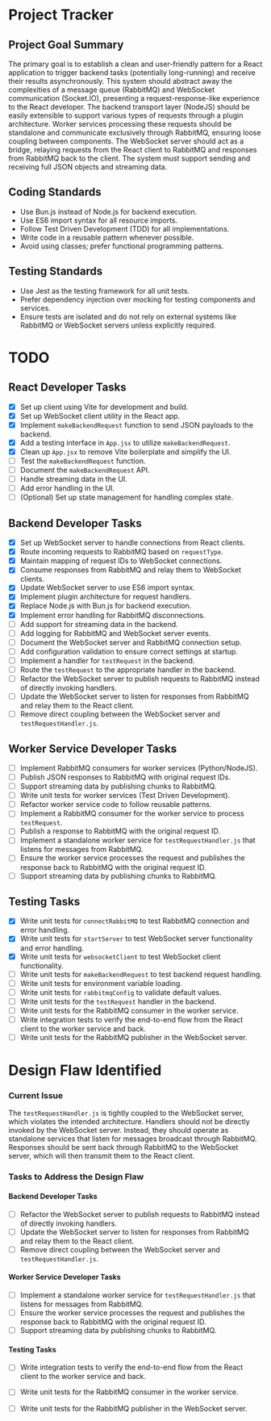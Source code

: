 # Project Tracker

## Project Goal Summary

The primary goal is to establish a clean and user-friendly pattern for a React application to trigger backend tasks (potentially long-running) and receive their results asynchronously. This system should abstract away the complexities of a message queue (RabbitMQ) and WebSocket communication (Socket.IO), presenting a request-response-like experience to the React developer. The backend transport layer (NodeJS) should be easily extensible to support various types of requests through a plugin architecture. Worker services processing these requests should be standalone and communicate exclusively through RabbitMQ, ensuring loose coupling between components. The WebSocket server should act as a bridge, relaying requests from the React client to RabbitMQ and responses from RabbitMQ back to the client. The system must support sending and receiving full JSON objects and streaming data.

## Coding Standards

- Use Bun.js instead of Node.js for backend execution.
- Use ES6 import syntax for all resource imports.
- Follow Test Driven Development (TDD) for all implementations.
- Write code in a reusable pattern whenever possible.
- Avoid using classes; prefer functional programming patterns.

## Testing Standards

- Use Jest as the testing framework for all unit tests.
- Prefer dependency injection over mocking for testing components and services.
- Ensure tests are isolated and do not rely on external systems like RabbitMQ or WebSocket servers unless explicitly required.

# TODO

## React Developer Tasks

- [x] Set up client using Vite for development and build.
- [x] Set up WebSocket client utility in the React app.
- [x] Implement `makeBackendRequest` function to send JSON payloads to the backend.
- [x] Add a testing interface in `App.jsx` to utilize `makeBackendRequest`.
- [x] Clean up `App.jsx` to remove Vite boilerplate and simplify the UI.
- [ ] Test the `makeBackendRequest` function.
- [ ] Document the `makeBackendRequest` API.
- [ ] Handle streaming data in the UI.
- [ ] Add error handling in the UI.
- [ ] (Optional) Set up state management for handling complex state.

## Backend Developer Tasks

- [x] Set up WebSocket server to handle connections from React clients.
- [x] Route incoming requests to RabbitMQ based on `requestType`.
- [x] Maintain mapping of request IDs to WebSocket connections.
- [x] Consume responses from RabbitMQ and relay them to WebSocket clients.
- [x] Update WebSocket server to use ES6 import syntax.
- [x] Implement plugin architecture for request handlers.
- [x] Replace Node.js with Bun.js for backend execution.
- [x] Implement error handling for RabbitMQ disconnections.
- [ ] Add support for streaming data in the backend.
- [ ] Add logging for RabbitMQ and WebSocket server events.
- [ ] Document the WebSocket server and RabbitMQ connection setup.
- [ ] Add configuration validation to ensure correct settings at startup.
- [ ] Implement a handler for `testRequest` in the backend.
- [ ] Route the `testRequest` to the appropriate handler in the backend.
- [ ] Refactor the WebSocket server to publish requests to RabbitMQ instead of directly invoking handlers.
- [ ] Update the WebSocket server to listen for responses from RabbitMQ and relay them to the React client.
- [ ] Remove direct coupling between the WebSocket server and `testRequestHandler.js`.

## Worker Service Developer Tasks

- [ ] Implement RabbitMQ consumers for worker services (Python/NodeJS).
- [ ] Publish JSON responses to RabbitMQ with original request IDs.
- [ ] Support streaming data by publishing chunks to RabbitMQ.
- [ ] Write unit tests for worker services (Test Driven Development).
- [ ] Refactor worker service code to follow reusable patterns.
- [ ] Implement a RabbitMQ consumer for the worker service to process `testRequest`.
- [ ] Publish a response to RabbitMQ with the original request ID.
- [ ] Implement a standalone worker service for `testRequestHandler.js` that listens for messages from RabbitMQ.
- [ ] Ensure the worker service processes the request and publishes the response back to RabbitMQ with the original request ID.
- [ ] Support streaming data by publishing chunks to RabbitMQ.

## Testing Tasks

- [x] Write unit tests for `connectRabbitMQ` to test RabbitMQ connection and error handling.
- [x] Write unit tests for `startServer` to test WebSocket server functionality and error handling.
- [x] Write unit tests for `websocketClient` to test WebSocket client functionality.
- [ ] Write unit tests for `makeBackendRequest` to test backend request handling.
- [ ] Write unit tests for environment variable loading.
- [ ] Write unit tests for `rabbitmqConfig` to validate default values.
- [ ] Write unit tests for the `testRequest` handler in the backend.
- [ ] Write unit tests for the RabbitMQ consumer in the worker service.
- [ ] Write integration tests to verify the end-to-end flow from the React client to the worker service and back.
- [ ] Write unit tests for the RabbitMQ publisher in the WebSocket server.

# Design Flaw Identified

### Current Issue
The `testRequestHandler.js` is tightly coupled to the WebSocket server, which violates the intended architecture. Handlers should not be directly invoked by the WebSocket server. Instead, they should operate as standalone services that listen for messages broadcast through RabbitMQ. Responses should be sent back through RabbitMQ to the WebSocket server, which will then transmit them to the React client.

### Tasks to Address the Design Flaw

#### Backend Developer Tasks
- [ ] Refactor the WebSocket server to publish requests to RabbitMQ instead of directly invoking handlers.
- [ ] Update the WebSocket server to listen for responses from RabbitMQ and relay them to the React client.
- [ ] Remove direct coupling between the WebSocket server and `testRequestHandler.js`.

#### Worker Service Developer Tasks
- [ ] Implement a standalone worker service for `testRequestHandler.js` that listens for messages from RabbitMQ.
- [ ] Ensure the worker service processes the request and publishes the response back to RabbitMQ with the original request ID.
- [ ] Support streaming data by publishing chunks to RabbitMQ.

#### Testing Tasks
- [ ] Write integration tests to verify the end-to-end flow from the React client to the worker service and back.
- [ ] Write unit tests for the RabbitMQ consumer in the worker service.
- [ ] Write unit tests for the RabbitMQ publisher in the WebSocket server.



